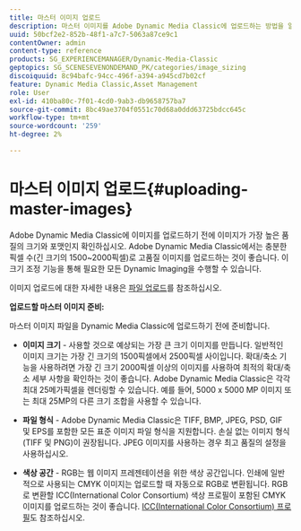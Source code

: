 ```yaml
---
title: 마스터 이미지 업로드
description: 마스터 이미지를 Adobe Dynamic Media Classic에 업로드하는 방법을 알아봅니다.
uuid: 50bcf2e2-852b-48f1-a7c7-5063a87ce9c1
contentOwner: admin
content-type: reference
products: SG_EXPERIENCEMANAGER/Dynamic-Media-Classic
geptopics: SG_SCENESEVENONDEMAND_PK/categories/image_sizing
discoiquuid: 8c94bafc-94cc-496f-a394-a945cd7b02cf
feature: Dynamic Media Classic,Asset Management
role: User
exl-id: 410ba80c-7f01-4cd0-9ab3-db9658757ba7
source-git-commit: 8bc49ae3704f0551c70d68a0ddd63725bdcc645c
workflow-type: tm+mt
source-wordcount: '259'
ht-degree: 2%

---
```


# 마스터 이미지 업로드{#uploading-master-images}

Adobe Dynamic Media Classic에 이미지를 업로드하기 전에 이미지가 가장 높은 품질의 크기와 포맷인지 확인하십시오. Adobe Dynamic Media Classic에서는 충분한 픽셀 수(긴 크기의 1500~2000픽셀)로 고품질 이미지를 업로드하는 것이 좋습니다. 이 크기 조정 기능을 통해 필요한 모든 Dynamic Imaging을 수행할 수 있습니다.

이미지 업로드에 대한 자세한 내용은 [파일 업로드](uploading-files.md#uploading_files)를 참조하십시오.

**업로드할 마스터 이미지 준비:**

마스터 이미지 파일을 Dynamic Media Classic에 업로드하기 전에 준비합니다.

* **이미지 크기**  - 사용할 것으로 예상되는 가장 큰 크기 이미지를 만듭니다. 일반적인 이미지 크기는 가장 긴 크기의 1500픽셀에서 2500픽셀 사이입니다. 확대/축소 기능을 사용하려면 가장 긴 크기 2000픽셀 이상의 이미지를 사용하여 최적의 확대/축소 세부 사항을 확인하는 것이 좋습니다. Adobe Dynamic Media Classic은 각각 최대 25메가픽셀을 렌더링할 수 있습니다. 예를 들어, 5000 x 5000 MP 이미지 또는 최대 25MP의 다른 크기 조합을 사용할 수 있습니다.

* **파일 형식**  - Adobe Dynamic Media Classic은 TIFF, BMP, JPEG, PSD, GIF 및 EPS를 포함한 모든 표준 이미지 파일 형식을 지원합니다. 손실 없는 이미지 형식(TIFF 및 PNG)이 권장됩니다. JPEG 이미지를 사용하는 경우 최고 품질의 설정을 사용하십시오.

* **색상 공간**  - RGB는 웹 이미지 프레젠테이션을 위한 색상 공간입니다. 인쇄에 일반적으로 사용되는 CMYK 이미지는 업로드할 때 자동으로 RGB로 변환됩니다. RGB로 변환할 ICC(International Color Consortium) 색상 프로필이 포함된 CMYK 이미지를 업로드하는 것이 좋습니다. [ICC(International Color Consortium) 프로필](/help/icc-profiles.md)도 참조하십시오.
